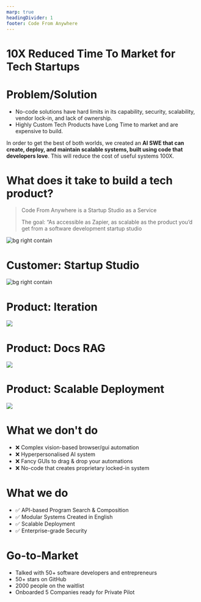 ```yaml
---
marp: true
headingDivider: 1
footer: Code From Anywhere
---
```


# 10X Reduced Time To Market for Tech Startups

# Problem/Solution

- No-code solutions have hard limits in its capability, security, scalability, vendor lock-in, and lack of ownership.
- Highly Custom Tech Products have Long Time to market and are expensive to build.

In order to get the best of both worlds, we created an **AI SWE that can create, deploy, and maintain scalable systems, built using code that developers love**. This will reduce the cost of useful systems 100X.

# What does it take to build a tech product?

> Code From Anywhere is a Startup Studio as a Service
>
> The goal: “As accessible as Zapier, as scalable as the product you’d get from a software development startup studio

![bg right contain](/_vercel/image?url=pitchdeck/landscape.drawio.png&w=2048&q=100)

# Customer: Startup Studio

![bg right contain](/_vercel/image?url=pitchdeck/triangle.drawio.svg&w=2048&q=100)

# Product: Iteration

![](/_vercel/image?url=pitchdeck/code-generation.drawio.svg&w=2048&q=100)

# Product: Docs RAG

![](/_vercel/image?url=pitchdeck/docs-rag.svg&w=2048&q=100)

# Product: Scalable Deployment

![](/_vercel/image?url=pitchdeck/scalable-deployment.drawio.svg&w=2048&q=100)

<!-- #

AI with tools (GPTs, Claude Artifacts, Rabbit R1)

- B2C
- Low scale & capability
- Low cost & learning curve

AI no-code solutions (Zapier, Make.com)

- B2B
- Medium scale & medium capability
- Medium cost & learning curve

AI Agent Framework/Tool (LangChain, Crew.ai, Jina.ai, Firecrawl.dev)

- B2D
- Prod-time SDK's/API's
- On-site Expert required

Classical Software Developer + AI coding (devin, github co-pilot)

- B2D
- Increased developer productivity
- Dev-time tools
- High scale & capability
- On-site Expert required

The "AI SWE" category (AI Software Engineer) is a mixture between this...

- B2D
- Reduced time to market
- Reduced development capacity required
- Build highly scalable products (both agents and apps)
- Both dev-time tools and prod-time SDK/API gateway -->

# What we don't do

- ❌ Complex vision-based browser/gui automation
- ❌ Hyperpersonalised AI system
- ❌ Fancy GUIs to drag & drop your automations
- ❌ No-code that creates proprietary locked-in system

# What we do

- ✅ API-based Program Search & Composition
- ✅ Modular Systems Created in English
- ✅ Scalable Deployment
- ✅ Enterprise-grade Security

# Go-to-Market

- Talked with 50+ software developers and entrepreneurs
- 50+ stars on GitHub
- 2000 people on the waitlist
- Onboarded 5 Companies ready for Private Pilot
